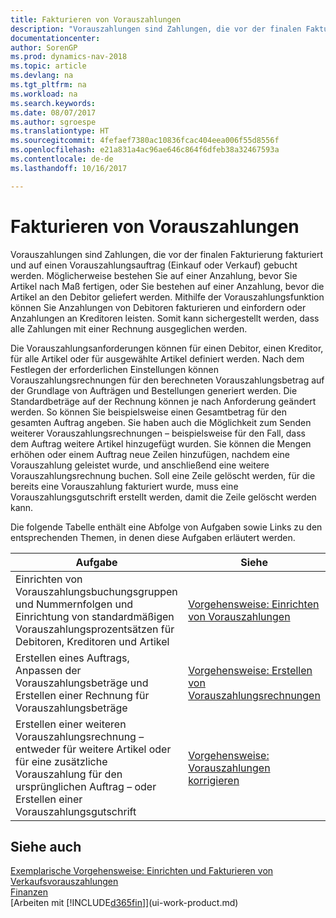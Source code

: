 ```yaml
---
title: Fakturieren von Vorauszahlungen
description: "Vorauszahlungen sind Zahlungen, die vor der finalen Fakturierung fakturiert und auf einen Vorauszahlungsauftrag (Einkauf oder Verkauf) gebucht werden. Möglicherweise bestehen Sie auf einer Anzahlung, bevor Sie Artikel nach Maß fertigen, oder Sie bestehen auf einer Anzahlung, bevor die Artikel an den Debitor geliefert werden. Mithilfe der Vorauszahlungsfunktion können Sie Anzahlungen von Debitoren fakturieren und einfordern oder Anzahlungen an Kreditoren leisten. Somit kann sichergestellt werden, dass alle Zahlungen mit einer Rechnung ausgeglichen werden."
documentationcenter: 
author: SorenGP
ms.prod: dynamics-nav-2018
ms.topic: article
ms.devlang: na
ms.tgt_pltfrm: na
ms.workload: na
ms.search.keywords: 
ms.date: 08/07/2017
ms.author: sgroespe
ms.translationtype: HT
ms.sourcegitcommit: 4fefaef7380ac10836fcac404eea006f55d8556f
ms.openlocfilehash: e21a831a4ac96ae646c864f6dfeb38a32467593a
ms.contentlocale: de-de
ms.lasthandoff: 10/16/2017

---
```

# <a name="invoicing-prepayments"></a>Fakturieren von Vorauszahlungen
Vorauszahlungen sind Zahlungen, die vor der finalen Fakturierung fakturiert und auf einen Vorauszahlungsauftrag (Einkauf oder Verkauf) gebucht werden. Möglicherweise bestehen Sie auf einer Anzahlung, bevor Sie Artikel nach Maß fertigen, oder Sie bestehen auf einer Anzahlung, bevor die Artikel an den Debitor geliefert werden. Mithilfe der Vorauszahlungsfunktion können Sie Anzahlungen von Debitoren fakturieren und einfordern oder Anzahlungen an Kreditoren leisten. Somit kann sichergestellt werden, dass alle Zahlungen mit einer Rechnung ausgeglichen werden.  

 Die Vorauszahlungsanforderungen können für einen Debitor, einen Kreditor, für alle Artikel oder für ausgewählte Artikel definiert werden. Nach dem Festlegen der erforderlichen Einstellungen können Vorauszahlungsrechnungen für den berechneten Vorauszahlungsbetrag auf der Grundlage von Aufträgen und Bestellungen generiert werden. Die Standardbeträge auf der Rechnung können je nach Anforderung geändert werden. So können Sie beispielsweise einen Gesamtbetrag für den gesamten Auftrag angeben. Sie haben auch die Möglichkeit zum Senden weiterer Vorauszahlungsrechnungen – beispielsweise für den Fall, dass dem Auftrag weitere Artikel hinzugefügt wurden. Sie können die Mengen erhöhen oder einem Auftrag neue Zeilen hinzufügen, nachdem eine Vorauszahlung geleistet wurde, und anschließend eine weitere Vorauszahlungsrechnung buchen. Soll eine Zeile gelöscht werden, für die bereits eine Vorauszahlung fakturiert wurde, muss eine Vorauszahlungsgutschrift erstellt werden, damit die Zeile gelöscht werden kann.  

 Die folgende Tabelle enthält eine Abfolge von Aufgaben sowie Links zu den entsprechenden Themen, in denen diese Aufgaben erläutert werden.

|**Aufgabe**|**Siehe**|  
|------------|-------------|  
|Einrichten von Vorauszahlungsbuchungsgruppen und Nummernfolgen und Einrichtung von standardmäßigen Vorauszahlungsprozentsätzen für Debitoren, Kreditoren und Artikel|[Vorgehensweise: Einrichten von Vorauszahlungen](finance-set-up-prepayments.md)|
|Erstellen eines Auftrags, Anpassen der Vorauszahlungsbeträge und Erstellen einer Rechnung für Vorauszahlungsbeträge|[Vorgehensweise: Erstellen von Vorauszahlungsrechnungen](finance-how-to-create-prepayment-invoices.md)|  
|Erstellen einer weiteren Vorauszahlungsrechnung – entweder für weitere Artikel oder für eine zusätzliche Vorauszahlung für den ursprünglichen Auftrag – oder Erstellen einer Vorauszahlungsgutschrift|[Vorgehensweise: Vorauszahlungen korrigieren](finance-how-to-correct-prepayments.md)|  

## <a name="see-also"></a>Siehe auch  
[Exemplarische Vorgehensweise: Einrichten und Fakturieren von Verkaufsvorauszahlungen](walkthrough-setting-up-and-invoicing-sales-prepayments.md)  
[Finanzen](finance.md)  
[Arbeiten mit [!INCLUDE[d365fin](includes/d365fin_md.md)]](ui-work-product.md)

